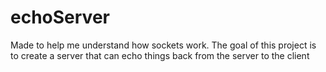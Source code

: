 # echoServer
Made to help me understand how sockets work.
The goal of this project is to create a server that can echo things back from the server to the client
